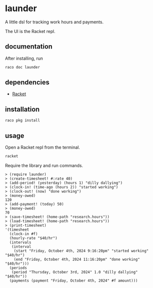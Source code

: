 launder
=======

A little dsl for tracking work hours and payments.

The UI is the Racket repl.

## documentation

After installing, run

```sh
raco doc launder
```

## dependencies

- [Racket](https://racket-lang.org/)

## installation

```sh
raco pkg install
```

## usage

Open a Racket repl from the terminal.

```sh
racket
```

Require the library and run commands.

```racket
> (require launder)
> (create-timesheet! #:rate 40)
> (add-period! (yesterday) (hours 1) "dilly dallying")
> (clock-in! (time-ago (hours 2)) "started working")
> (clock-out! (now) "done working")
> (money-owed)
120
> (add-payment! (today) 50)
> (money-owed)
70
> (save-timesheet! (home-path "research.hours"))
> (load-timesheet! (home-path "research.hours"))
> (print-timesheet)
'(timesheet
  (clock-in #f)
  (hourly-rate "$40/hr")
  (intervals
   (interval
    (start "Friday, October 4th, 2024 9:16:20pm" "started working" "$40/hr")
    (end "Friday, October 4th, 2024 11:16:20pm" "done working" "$40/hr")))
  (periods
   (period "Thursday, October 3rd, 2024" 1.0 "dilly dallying" "$40/hr"))
  (payments (payment "Friday, October 4th, 2024" #f amount)))
```

